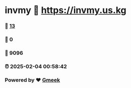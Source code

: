 # invmy :link: https://invmy.us.kg 
### :page_facing_up: [13](https://invmy.us.kg/tag.html) 
### :speech_balloon: 0 
### :hibiscus: 9096 
### :alarm_clock: 2025-02-04 00:58:42 
### Powered by :heart: [Gmeek](https://github.com/Meekdai/Gmeek)
